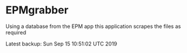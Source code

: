 # EPMgrabber
Using a database from the EPM app this application scrapes the files as required


Latest backup: Sun Sep 15 10:51:02 UTC 2019
